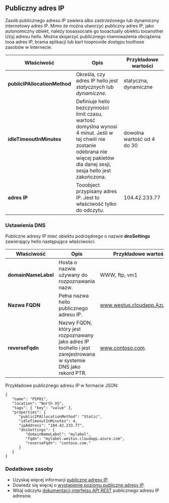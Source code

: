 ## <a name="public-ip-address"></a>Publiczny adres IP
Zasób publicznego adresu IP zawiera albo zastrzeżonego lub dynamiczny internetowy adres IP. Mimo że można utworzyć publiczny adres IP, jako autonomiczny obiekt, należy tooassociate go tooactually obiektu tooanother Użyj adresu hello. Można skojarzyć publicznego równoważenia obciążenia tooa adres IP, brama aplikacji lub kart tooprovide dostępu toothose zasobów w Internecie.  

| Właściwość | Opis | Przykładowe wartości |
| --- | --- | --- |
| **publicIPAllocationMethod** |Określa, czy adres IP hello jest *statycznych* lub *dynamiczne*. |statyczna, dynamiczne |
| **idleTimeoutInMinutes** |Definiuje hello bezczynności limit czasu, wartość domyślna wynosi 4 minut. Jeśli w tej chwili nie zostanie odebrana nie więcej pakietów dla danej sesji, sesja hello jest zakończona. |dowolna wartość od 4 do 30 |
| **adres IP** |Tooobject przypisany adres IP. Jest to właściwość tylko do odczytu. |104.42.233.77 |

### <a name="dns-settings"></a>Ustawienia DNS
Publiczne adresy IP mieć obiektu podrzędnego o nazwie **dnsSettings** zawierający hello następujące właściwości:

| Właściwość | Opis | Przykładowe wartości |
| --- | --- | --- |
| **domainNameLabel** |Hosta o nazwie używany do rozpoznawania nazw. |WWW, ftp, vm1 |
| **Nazwa FQDN** |Pełna nazwa hello publicznego adresu IP. |www.westus.cloudapp.Azure.com |
| **reverseFqdn** |Nazwy FQDN, który jest rozpoznawany jako adres IP toohello i jest zarejestrowana w systemie DNS jako rekord PTR. |www.contoso.com. |

Przykładowe publicznego adresu IP w formacie JSON:

    {
       "name": "PIP01",
       "location": "North US",
       "tags": { "key": "value" },
       "properties": {
          "publicIPAllocationMethod": "Static",
          "idleTimeoutInMinutes": 4,
          "ipAddress": "104.42.233.77",
          "dnsSettings": {
             "domainNameLabel": "mylabel",
             "fqdn": "mylabel.westus.cloudapp.azure.com",
             "reverseFqdn": "contoso.com."
          }
       }
    } 

### <a name="additional-resources"></a>Dodatkowe zasoby
* Uzyskaj więcej informacji [publiczne adresy IP](../articles/virtual-network/virtual-networks-reserved-public-ip.md).
* Dowiedz się więcej o [wystąpienie poziomu publiczne adresy IP](../articles/virtual-network/virtual-networks-instance-level-public-ip.md).
* Witaj odczytu [dokumentacji interfejsu API REST](https://msdn.microsoft.com/library/azure/mt163638.aspx) publicznego adresu IP adresów.

